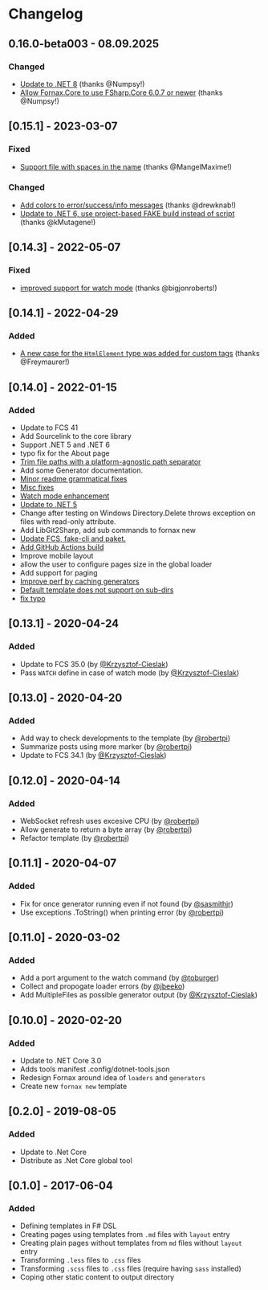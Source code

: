 # Changelog

## 0.16.0-beta003 - 08.09.2025

### Changed
- [Update to .NET 8](https://github.com/ionide/Fornax/pull/127) (thanks @Numpsy!)
- [Allow Fornax.Core to use FSharp.Core 6.0.7 or newer](https://github.com/ionide/Fornax/pull/129) (thanks @Numpsy!)

## [0.15.1] - 2023-03-07

### Fixed
- [Support file with spaces in the name](https://github.com/ionide/Fornax/pull/116) (thanks @MangelMaxime!)

### Changed
- [Add colors to error/success/info messages](https://github.com/ionide/Fornax/pull/118) (thanks @drewknab!)
- [Update to .NET 6, use project-based FAKE build instead of script](https://github.com/ionide/Fornax/pull/122) (thanks @kMutagene!)

## [0.14.3] - 2022-05-07

### Fixed

- [improved support for watch mode](https://github.com/ionide/Fornax/pull/103) (thanks @bigjonroberts!)

## [0.14.1] - 2022-04-29

### Added

- [A new case for the `HtmlElement` type was added for custom tags](https://github.com/ionide/Fornax/pull/106) (thanks @Freymaurer!)

## [0.14.0] - 2022-01-15

### Added

- Update to FCS 41
- Add Sourcelink to the core library
- Support .NET 5 and .NET 6
- typo fix for the About page
- [Trim file paths with a platform-agnostic path separator](https://github.com/ionide/Fornax/pull/91)
- Add some Generator documentation.
- [Minor readme grammatical fixes](https://github.com/ionide/Fornax/pull/83)
- [Misc fixes](https://github.com/ionide/Fornax/pull/80)
- [Watch mode enhancement](https://github.com/ionide/Fornax/pull/79)
- [Update to .NET 5](https://github.com/ionide/Fornax/pull/78)
- Change after testing on Windows Directory.Delete throws exception on files with read-only attribute.
- Add LibGit2Sharp, add sub commands to fornax new
- [Update FCS, fake-cli and paket.](https://github.com/ionide/Fornax/pull/73)
- [Add GitHub Actions build](https://github.com/ionide/Fornax/pull/74)
- Improve mobile layout
- allow the user to configure pages size in the global loader
- Add support for paging
- [Improve perf by caching generators](https://github.com/ionide/Fornax/pull/65)
- [Default template does not support on sub-dirs](https://github.com/ionide/Fornax/pull/64)
- [fix typo](https://github.com/ionide/Fornax/pull/62)

## [0.13.1] - 2020-04-24

### Added
- Update to FCS 35.0 (by [@Krzysztof-Cieslak](https://github.com/Krzysztof-Cieslak))
- Pass `WATCH` define in case of watch mode (by [@Krzysztof-Cieslak](https://github.com/Krzysztof-Cieslak))

## [0.13.0] - 2020-04-20
### Added
- Add way to check developments to the template (by [@robertpi](https://github.com/robertpi))
- Summarize posts using more marker (by [@robertpi](https://github.com/robertpi))
- Update to FCS 34.1 (by [@Krzysztof-Cieslak](https://github.com/Krzysztof-Cieslak))

## [0.12.0] - 2020-04-14
### Added
- WebSocket refresh uses excesive CPU (by [@robertpi](https://github.com/robertpi))
- Allow generate to return a byte array (by [@robertpi](https://github.com/robertpi))
- Refactor template (by [@robertpi](https://github.com/robertpi))

## [0.11.1] - 2020-04-07
### Added
- Fix for once generator running even if not found (by [@sasmithjr](https://github.com/sasmithjr))
- Use exceptions .ToString() when printing error (by [@robertpi](https://github.com/robertpi))

## [0.11.0] - 2020-03-02
### Added
- Add a port argument to the watch command  (by [@toburger](https://github.com/toburger))
- Collect and propogate loader errors (by [@jbeeko](https://github.com/jbeeko))
- Add MultipleFiles as possible generator output (by [@Krzysztof-Cieslak](https://github.com/Krzysztof-Cieslak))

## [0.10.0] - 2020-02-20
### Added
- Update to .NET Core 3.0
- Adds tools manifest .config/dotnet-tools.json
- Redesign Fornax around idea of `loaders` and `generators`
- Create new `fornax new` template

## [0.2.0] - 2019-08-05
### Added
- Update to .Net Core
- Distribute as .Net Core global tool

## [0.1.0] - 2017-06-04
### Added
- Defining templates in F# DSL
- Creating pages using templates from `.md` files with `layout` entry
- Creating plain pages without templates from `md` files without `layout` entry
- Transforming `.less` files to `.css` files
- Transforming `.scss` files to `.css` files (require having `sass` installed)
- Coping other static content to output directory